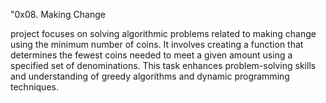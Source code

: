 "0x08. Making Change

 project focuses on solving algorithmic problems related to making change using the minimum number of coins. It involves creating a function that determines the fewest coins needed to meet a given amount using a specified set of denominations. This task enhances problem-solving skills and understanding of greedy algorithms and dynamic programming techniques.
